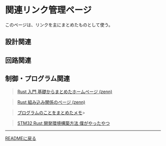 # 関連リンク管理ページ
このページは、リンクを主にまとめたものとして使う。
## 設計関連
>
## 回路関連
>
## 制御・プログラム関連
>[Rust 入門 基礎からまとめたホームページ (zenn)](https://zenn.dev/mebiusbox/books/22d4c1ed9b0003/viewer/6d5875)

>[Rust 組み込み関係のページ (zenn)](https://zenn.dev/oyatomo/articles/56c468e3dae152)

>[プログラムのことをまとめたメモ](programs-memo.md)>

>[STM32 Rust 開発環境構築方法 僕がやったやつ](https://zeptoelecdesign.com/rust-embedded2/)

-------------------------------------
[READMEに戻る](https://github.com/kAikvvf/my-webpage/blob/main/README.md)
